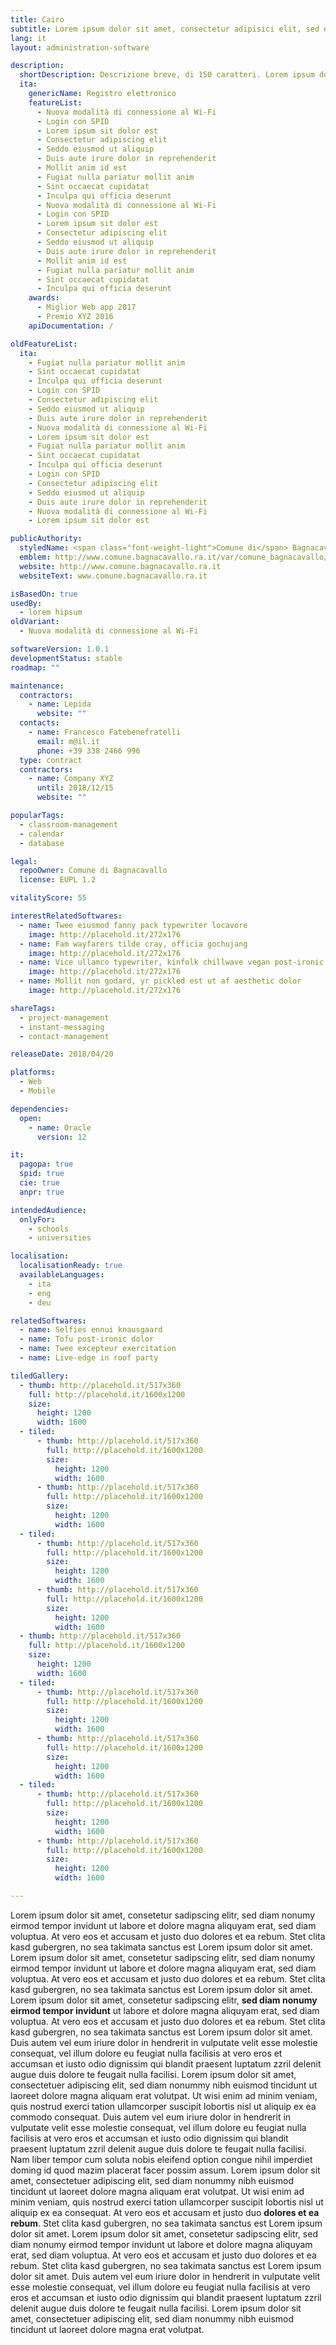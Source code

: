 ```yaml
---
title: Cairo
subtitle: Lorem ipsum dolor sit amet, consectetur adipisici elit, sed eiusmod tempor incidunt ut labore et dolore magna aliqua. Ut enim ad minim veniam, quis nostrud
lang: it
layout: administration-software

description:
  shortDescription: Descrizione breve, di 150 caratteri. Lorem ipsum dolor sit amet, consect etur adipisici elit, sed tempor incidunt ut labore et dolore magna aliqua.
  ita:
    genericName: Registro elettronico
    featureList:
      - Nuova modalità di connessione al Wi-Fi
      - Login con SPID
      - Lorem ipsum sit dolor est
      - Consectetur adipiscing elit
      - Seddo eiusmod ut aliquip
      - Duis aute irure dolor in reprehenderit
      - Mollit anim id est
      - Fugiat nulla pariatur mollit anim
      - Sint occaecat cupidatat
      - Inculpa qui officia deserunt
      - Nuova modalità di connessione al Wi-Fi
      - Login con SPID
      - Lorem ipsum sit dolor est
      - Consectetur adipiscing elit
      - Seddo eiusmod ut aliquip
      - Duis aute irure dolor in reprehenderit
      - Mollit anim id est
      - Fugiat nulla pariatur mollit anim
      - Sint occaecat cupidatat
      - Inculpa qui officia deserunt
    awards:
      - Miglior Web app 2017
      - Premio XYZ 2016
    apiDocumentation: /

oldFeatureList:
  ita:
    - Fugiat nulla pariatur mollit anim
    - Sint occaecat cupidatat
    - Inculpa qui officia deserunt
    - Login con SPID
    - Consectetur adipiscing elit
    - Seddo eiusmod ut aliquip
    - Duis aute irure dolor in reprehenderit
    - Nuova modalità di connessione al Wi-Fi
    - Lorem ipsum sit dolor est
    - Fugiat nulla pariatur mollit anim
    - Sint occaecat cupidatat
    - Inculpa qui officia deserunt
    - Login con SPID
    - Consectetur adipiscing elit
    - Seddo eiusmod ut aliquip
    - Duis aute irure dolor in reprehenderit
    - Nuova modalità di connessione al Wi-Fi
    - Lorem ipsum sit dolor est

publicAuthority:
  styledName: <span class="font-weight-light">Comune di</span> Bagnacavallo
  emblem: http://www.comune.bagnacavallo.ra.it/var/comune_bagnacavallo/storage/images/banner/banner-header-footer/stemma-header/1880-7-ita-IT/Stemma-Header.gif
  website: http://www.comune.bagnacavallo.ra.it
  websiteText: www.comune.bagnacavallo.ra.it

isBasedOn: true
usedBy:
  - lorem hipsum
oldVariant:
  - Nuova modalità di connessione al Wi-Fi

softwareVersion: 1.0.1
developmentStatus: stable
roadmap: ""

maintenance:
  contractors:
    - name: Lepida
      website: ""
  contacts:
    - name: Francesco Fatebenefratelli
      email: m@il.it
      phone: +39 338 2466 996
  type: contract
  contractors:
    - name: Company XYZ
      until: 2018/12/15
      website: ""

popularTags:
  - classroom-management
  - calendar
  - database

legal:
  repoOwner: Comune di Bagnacavallo
  license: EUPL 1.2

vitalityScore: 55

interestRelatedSoftwares:
  - name: Twee eiusmod fanny pack typewriter locavore
    image: http://placehold.it/272x176
  - name: Fam wayfarers tilde cray, officia gochujang
    image: http://placehold.it/272x176
  - name: Vice ullamco typewriter, kinfolk chillwave vegan post-ironic
    image: http://placehold.it/272x176
  - name: Mollit non godard, yr pickled est ut af aesthetic dolor
    image: http://placehold.it/272x176

shareTags:
  - project-management
  - instant-messaging
  - contact-management

releaseDate: 2018/04/20

platforms:
  - Web
  - Mobile

dependencies:
  open:
    - name: Oracle
      version: 12

it:
  pagopa: true
  spid: true
  cie: true
  anpr: true

intendedAudience:
  onlyFor:
    - schools
    - universities

localisation:
  localisationReady: true
  availableLanguages:
    - ita
    - eng
    - deu

relatedSoftwares:
  - name: Selfies ennui knausgaard
  - name: Tofu post-ironic dolor
  - name: Twee excepteur exercitation
  - name: Live-edge in roof party

tiledGallery:
  - thumb: http://placehold.it/517x360
    full: http://placehold.it/1600x1200
    size:
      height: 1200
      width: 1600
  - tiled:
      - thumb: http://placehold.it/517x360
        full: http://placehold.it/1600x1200
        size:
          height: 1200
          width: 1600
      - thumb: http://placehold.it/517x360
        full: http://placehold.it/1600x1200
        size:
          height: 1200
          width: 1600
  - tiled:
      - thumb: http://placehold.it/517x360
        full: http://placehold.it/1600x1200
        size:
          height: 1200
          width: 1600
      - thumb: http://placehold.it/517x360
        full: http://placehold.it/1600x1200
        size:
          height: 1200
          width: 1600
  - thumb: http://placehold.it/517x360
    full: http://placehold.it/1600x1200
    size:
      height: 1200
      width: 1600
  - tiled:
      - thumb: http://placehold.it/517x360
        full: http://placehold.it/1600x1200
        size:
          height: 1200
          width: 1600
      - thumb: http://placehold.it/517x360
        full: http://placehold.it/1600x1200
        size:
          height: 1200
          width: 1600
  - tiled:
      - thumb: http://placehold.it/517x360
        full: http://placehold.it/1600x1200
        size:
          height: 1200
          width: 1600
      - thumb: http://placehold.it/517x360
        full: http://placehold.it/1600x1200
        size:
          height: 1200
          width: 1600

---
```


Lorem ipsum dolor sit amet, consetetur sadipscing elitr, sed diam nonumy eirmod tempor invidunt ut labore et dolore magna aliquyam erat, sed diam voluptua. At vero eos et accusam et justo duo dolores et ea rebum. Stet clita kasd gubergren, no sea takimata sanctus est Lorem ipsum dolor sit amet.
Lorem ipsum dolor sit amet, consetetur sadipscing elitr, sed diam nonumy eirmod tempor invidunt ut labore et dolore magna aliquyam erat, sed diam voluptua. At vero eos et accusam et justo duo dolores et ea rebum. Stet clita kasd gubergren, no sea takimata sanctus est Lorem ipsum dolor sit amet. Lorem ipsum dolor sit amet, consetetur sadipscing elitr, **sed diam nonumy eirmod tempor invidunt** ut labore et dolore magna aliquyam erat, sed diam voluptua. At vero eos et accusam et justo duo dolores et ea rebum. Stet clita kasd gubergren, no sea takimata sanctus est Lorem ipsum dolor sit amet.
Duis autem vel eum iriure dolor in hendrerit in vulputate velit esse molestie consequat, vel illum dolore eu feugiat nulla facilisis at vero eros et accumsan et iusto odio dignissim qui blandit praesent luptatum zzril delenit augue duis dolore te feugait nulla facilisi. Lorem ipsum dolor sit amet, consectetuer adipiscing elit, sed diam nonummy nibh euismod tincidunt ut laoreet dolore magna aliquam erat volutpat.
Ut wisi enim ad minim veniam, quis nostrud exerci tation ullamcorper suscipit lobortis nisl ut aliquip ex ea commodo consequat. Duis autem vel eum iriure dolor in hendrerit in vulputate velit esse molestie consequat, vel illum dolore eu feugiat nulla facilisis at vero eros et accumsan et iusto odio dignissim qui blandit praesent luptatum zzril delenit augue duis dolore te feugait nulla facilisi.
Nam liber tempor cum soluta nobis eleifend option congue nihil imperdiet doming id quod mazim placerat facer possim assum. Lorem ipsum dolor sit amet, consectetuer adipiscing elit, sed diam nonummy nibh euismod tincidunt ut laoreet dolore magna aliquam erat volutpat. Ut wisi enim ad minim veniam, quis nostrud exerci tation ullamcorper suscipit lobortis nisl ut aliquip ex ea consequat.
At vero eos et accusam et justo duo **dolores et ea rebum**. Stet clita kasd gubergren, no sea takimata sanctus est Lorem ipsum dolor sit amet.
Lorem ipsum dolor sit amet, consetetur sadipscing elitr, sed diam nonumy eirmod tempor invidunt ut labore et dolore magna aliquyam erat, sed diam voluptua. At vero eos et accusam et justo duo dolores et ea rebum. Stet clita kasd gubergren, no sea takimata sanctus est Lorem ipsum dolor sit amet.
Duis autem vel eum iriure dolor in hendrerit in vulputate velit esse molestie consequat, vel illum dolore eu feugiat nulla facilisis at vero eros et accumsan et iusto odio dignissim qui blandit praesent luptatum zzril delenit augue duis dolore te feugait nulla facilisi. Lorem ipsum dolor sit amet, consectetuer adipiscing elit, sed diam nonummy nibh euismod tincidunt ut laoreet dolore magna erat volutpat.
